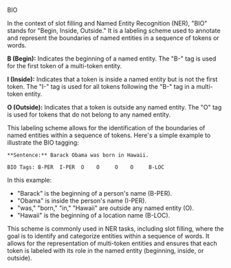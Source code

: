 BIO

In the context of slot filling and Named Entity Recognition (NER), "BIO" stands for "Begin, Inside, Outside." It is a labeling scheme used to annotate and represent the boundaries of named entities in a sequence of tokens or words.

**B (Begin):** Indicates the beginning of a named entity. The "B-" tag is used for the first token of a multi-token entity.

**I (Inside):** Indicates that a token is inside a named entity but is not the first token. The "I-" tag is used for all tokens following the "B-" tag in a multi-token entity.

**O (Outside):** Indicates that a token is outside any named entity. The "O" tag is used for tokens that do not belong to any named entity.

This labeling scheme allows for the identification of the boundaries of named entities within a sequence of tokens. Here's a simple example to illustrate the BIO tagging:

```
**Sentence:** Barack Obama was born in Hawaii.

BIO Tags: B-PER  I-PER  O    O     O    O     B-LOC

```

In this example:

* "Barack" is the beginning of a person's name (B-PER).
* "Obama" is inside the person's name (I-PER).
* "was," "born," "in," "Hawaii" are outside any named entity (O).
* "Hawaii" is the beginning of a location name (B-LOC).

This scheme is commonly used in NER tasks, including slot filling, where the goal is to identify and categorize entities within a sequence of words. It allows for the representation of multi-token entities and ensures that each token is labeled with its role in the named entity (beginning, inside, or outside).
